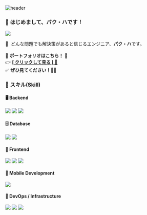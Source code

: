 
![header](https://capsule-render.vercel.app/api?type=venom&color=auto&height=300&section=header&text=パク・ハ%0A(PARK%20HA)&fontSize=90)


### 🤞 はじめまして、パク・ハです！
<p>
<a href="mailto:parkha2556@gmail.com" target="_blank"><img src="https://img.shields.io/badge/parkha2556@gmail.com-EA4335?style=flat-square&logo=Gmail&logoColor=white"/></a>

</p>

<p>
  👋&nbsp; どんな問題でも解決策があると信じるエンジニア、<b>パク・ハ</b>です。<br/>
  <br/>
  📌 <b>ポートフォリオはこちら！</b> 🔗 <br/>
  👉 <a href="https://abalone-sodalite-598.notion.site/PARK-HA-1a85f3fc02a380fabfbbd4b680c45f25?pvs=4" target="_blank">
    <b>[ クリックして見る ]</b> 🚀
  </a>  
  <br/>
  ✅ <b>ぜひ見てください！</b>👀✨
</p>





### 💪 スキル(Skill)

#### 🖥️ Backend
<p>
 <img src="https://img.shields.io/badge/Java-007396?style=flat-square&logo=Java&logoColor=white"/>
 <img src="https://img.shields.io/badge/Spring%20Boot-6DB33F?style=flat-square&logo=Spring%20Boot&logoColor=white"/>
 <img src="https://img.shields.io/badge/Nginx-009639?style=flat-square&logo=nginx&logoColor=white"/>
</p>

#### 🗄️ Database
<p>
 <img src="https://img.shields.io/badge/MySQL-4479A1?style=flat-square&logo=MySQL&logoColor=white"/>
 <img src="https://img.shields.io/badge/PostgreSQL-336791?style=flat-square&logo=PostgreSQL&logoColor=white"/>
</p>

#### 🎨 Frontend
<p>
 <img src="https://img.shields.io/badge/javascript-F7DF1E?style=flat-square&logo=javascript&logoColor=black"> 
 <img src="https://img.shields.io/badge/css-1572B6?style=flat-square&logo=css3&logoColor=white">
 <img src="https://img.shields.io/badge/ReactNative-61DAFB?style=flat-square&logo=React&logoColor=black"/>
</p>

#### 📱 Mobile Development
<p>
 <img src="https://img.shields.io/badge/Android%20Studio-3DDC84?style=flat-square&logo=Android%20Studio&logoColor=white"/>
</p>

#### 🚀 DevOps / Infrastructure
<p>
 <img src="https://img.shields.io/badge/Git-F05032?style=flat-square&logo=git&logoColor=white"/>
 <img src="https://img.shields.io/badge/AWS%20EC2-FF9900?style=flat-square&logo=amazon-aws&logoColor=white"/>
 <img src="https://img.shields.io/badge/GCP-4285F4?style=flat-square&logo=Google%20Cloud&logoColor=white"/>
</p>





